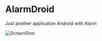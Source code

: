 # AlarmDroid

Just another application Android with Alarm

![ScreenShot](http://www.apknow.com/wp-content/uploads/2015/01/AlarmDroid--alarm-clock-.png)

